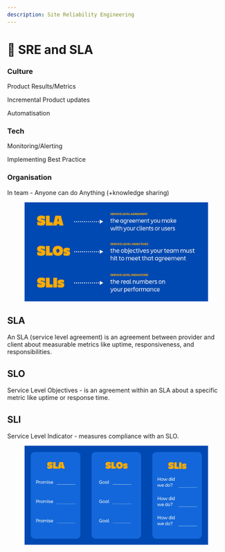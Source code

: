 ```yaml
---
description: Site Reliability Engineering
---
```


# 🔧 SRE and SLA

### Culture

Product Results/Metrics

Incremental Product updates

Automatisation&#x20;

### Tech

Monitoring/Alerting

Implementing Best Practice&#x20;

### Organisation

In team - Anyone can do Anything (+knowledge sharing)

<figure><img src="../../../.gitbook/assets/image (4) (2).png" alt=""><figcaption></figcaption></figure>

## SLA

An SLA (service level agreement) is an agreement between provider and client about measurable metrics like uptime, responsiveness, and responsibilities.

## SLO

Service Level Objectives - is an agreement within an SLA about a specific metric like uptime or response time.

## SLI

Service Level Indicator - measures compliance with an SLO.

<figure><img src="../../../.gitbook/assets/image (8) (3).png" alt=""><figcaption></figcaption></figure>
